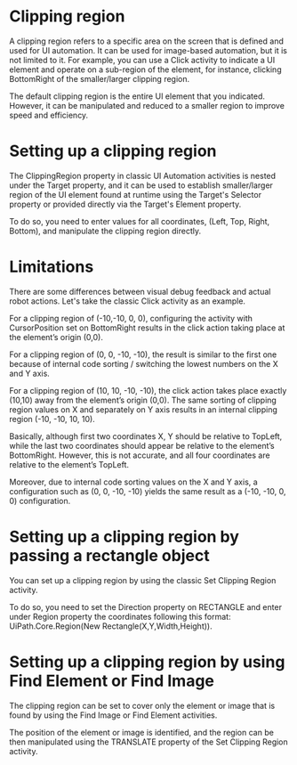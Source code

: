 ﻿# Clipping region

A clipping region refers to a specific area on the screen that is defined and used for UI
            automation. It can be used for image-based automation, but it is not limited to it. For
            example, you can use a Click activity to indicate a UI element and operate on a
            sub-region of the element, for instance, clicking BottomRight of the smaller/larger
            clipping region.

The default clipping region is the entire UI element that you indicated. However, it can
            be manipulated and reduced to a smaller region to improve speed and efficiency.

# Setting up a clipping region

The ClippingRegion property in classic UI Automation activities is nested under the
                    Target property, and it can be used to establish smaller/larger region of
                the UI element found at runtime using the Target's Selector property or
                provided directly via the Target's Element property.

To do so, you need to enter values for all coordinates, (Left, Top, Right, Bottom), and manipulate the clipping region directly.

# Limitations

There are some differences between visual debug feedback and actual robot actions. Let's take the classic Click activity as an example.

For a clipping region of (-10,-10, 0, 0), configuring the activity with CursorPosition set on BottomRight results in the click action taking place at the element’s origin (0,0).



For a clipping region of (0, 0, -10, -10), the result is similar to the first one because of internal code sorting / switching the lowest numbers on the X and Y axis.



For a clipping region of (10, 10, -10, -10), the click action takes place exactly (10,10) away from the element’s origin (0,0). The same sorting of clipping region values on X and separately on Y axis results in an internal clipping region (-10, -10, 10, 10).



Basically, although first two coordinates X, Y should be relative to TopLeft, while the last two coordinates should appear be relative to the element’s BottomRight. However, this is not accurate, and all four coordinates are relative to the element’s TopLeft.

Moreover, due to internal code sorting values on the X and Y axis, a configuration such as (0, 0, -10, -10) yields the same result as a (-10, -10, 0, 0) configuration.

# Setting up a clipping region by passing a rectangle object

You can set up a clipping region by using the classic Set Clipping Region activity.

To do so, you need to set the Direction property on RECTANGLE and enter under Region property the coordinates following this format: UiPath.Core.Region(New Rectangle(X,Y,Width,Height)).

# Setting up a clipping region by using Find Element or Find Image

The clipping region can be set to cover only the element or image that is found by using the Find Image or Find Element activities.

The position of the element or image is identified, and the region can be then manipulated using the TRANSLATE property of the Set Clipping Region activity.
